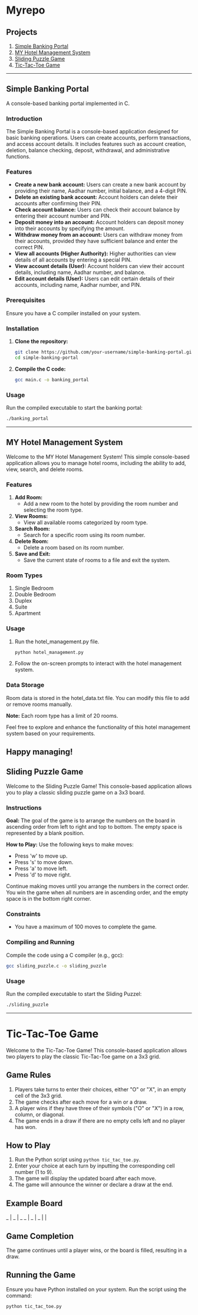 # Myrepo

## Projects

1. [Simple Banking Portal](#simple-banking-portal)
2. [MY Hotel Management System](#my-hotel-management-system)
3. [Sliding Puzzle Game](#sliding-puzzle-game)
4. [Tic-Tac-Toe Game](#tic-tac-toe-game)

---

## Simple Banking Portal

A console-based banking portal implemented in C.

### Introduction

The Simple Banking Portal is a console-based application designed for basic banking operations. Users can create accounts, perform transactions, and access account details. It includes features such as account creation, deletion, balance checking, deposit, withdrawal, and administrative functions.

### Features

- **Create a new bank account:** Users can create a new bank account by providing their name, Aadhar number, initial balance, and a 4-digit PIN.
- **Delete an existing bank account:** Account holders can delete their accounts after confirming their PIN.
- **Check account balance:** Users can check their account balance by entering their account number and PIN.
- **Deposit money into an account:** Account holders can deposit money into their accounts by specifying the amount.
- **Withdraw money from an account:** Users can withdraw money from their accounts, provided they have sufficient balance and enter the correct PIN.
- **View all accounts (Higher Authority):** Higher authorities can view details of all accounts by entering a special PIN.
- **View account details (User):** Account holders can view their account details, including name, Aadhar number, and balance.
- **Edit account details (User):** Users can edit certain details of their accounts, including name, Aadhar number, and PIN.

### Prerequisites

Ensure you have a C compiler installed on your system.

### Installation

1. **Clone the repository:**

    ```bash
    git clone https://github.com/your-username/simple-banking-portal.git
    cd simple-banking-portal
    ```

2. **Compile the C code:**

    ```bash
    gcc main.c -o banking_portal
    ```

### Usage

Run the compiled executable to start the banking portal:

```bash
./banking_portal
```
---
## MY Hotel Management System

Welcome to the MY Hotel Management System! This simple console-based application allows you to manage hotel rooms, including the ability to add, view, search, and delete rooms.

### Features

1. **Add Room:**
   - Add a new room to the hotel by providing the room number and selecting the room type.
2. **View Rooms:**
   - View all available rooms categorized by room type.
3. **Search Room:**
   - Search for a specific room using its room number.
4. **Delete Room:**
   - Delete a room based on its room number.
5. **Save and Exit:**
   - Save the current state of rooms to a file and exit the system.

### Room Types

1. Single Bedroom
2. Double Bedroom
3. Duplex
4. Suite
5. Apartment

### Usage

1. Run the hotel_management.py file.

    ```bash
    python hotel_management.py
    ```

2. Follow the on-screen prompts to interact with the hotel management system.

### Data Storage

Room data is stored in the hotel_data.txt file. You can modify this file to add or remove rooms manually.

**Note:** Each room type has a limit of 20 rooms.

Feel free to explore and enhance the functionality of this hotel management system based on your requirements.

Happy managing!
---
## Sliding Puzzle Game

Welcome to the Sliding Puzzle Game! This console-based application allows you to play a classic sliding puzzle game on a 3x3 board.

### Instructions

**Goal:**
The goal of the game is to arrange the numbers on the board in ascending order from left to right and top to bottom. The empty space is represented by a blank position.

**How to Play:**
Use the following keys to make moves:

- Press 'w' to move up.
- Press 's' to move down.
- Press 'a' to move left.
- Press 'd' to move right.

Continue making moves until you arrange the numbers in the correct order. You win the game when all numbers are in ascending order, and the empty space is in the bottom right corner.

### Constraints

- You have a maximum of 100 moves to complete the game.

### Compiling and Running

Compile the code using a C compiler (e.g., gcc):

```bash
gcc sliding_puzzle.c -o sliding_puzzle
```
### Usage

Run the compiled executable to start the Sliding Puzzel:

```bash
./sliding_puzzle
```
---
# Tic-Tac-Toe Game

Welcome to the Tic-Tac-Toe Game! This console-based application allows two players to play the classic Tic-Tac-Toe game on a 3x3 grid.

## Game Rules

1. Players take turns to enter their choices, either "O" or "X", in an empty cell of the 3x3 grid.
2. The game checks after each move for a win or a draw.
3. A player wins if they have three of their symbols ("O" or "X") in a row, column, or diagonal.
4. The game ends in a draw if there are no empty cells left and no player has won.

## How to Play

1. Run the Python script using `python tic_tac_toe.py`.
2. Enter your choice at each turn by inputting the corresponding cell number (1 to 9).
3. The game will display the updated board after each move.
4. The game will announce the winner or declare a draw at the end.

## Example Board
_ | _ | _ 
_ | _ | _ 
  |   | 

## Game Completion

The game continues until a player wins, or the board is filled, resulting in a draw.

## Running the Game

Ensure you have Python installed on your system. Run the script using the command:

```bash
python tic_tac_toe.py
```
